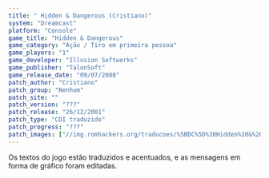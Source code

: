 ```yaml
---
title: " Hidden & Dangerous (Cristiano)"
system: "Dreamcast"
platform: "Console"
game_title: "Hidden & Dangerous"
game_category: "Ação / Tiro em primeira pessoa"
game_players: "1"
game_developer: "Illusion Softworks"
game_publisher: "TalonSoft"
game_release_date: "09/07/2000"
patch_author: "Cristiano"
patch_group: "Nenhum"
patch_site: ""
patch_version: "???"
patch_release: "26/12/2001"
patch_type: "CDI traduzido"
patch_progress: "???"
patch_images: ["//img.romhackers.org/traducoes/%5BDC%5D%20Hidden%20&%20Dangerous%20-%20Cristiano%20-%201.jpg","//img.romhackers.org/traducoes/%5BDC%5D%20Hidden%20&%20Dangerous%20-%20Cristiano%20-%202.jpg","//img.romhackers.org/traducoes/%5BDC%5D%20Hidden%20&%20Dangerous%20-%20Cristiano%20-%203.jpg"]
---
```

Os textos do jogo estão traduzidos e acentuados, e as mensagens em forma de gráfico foram editadas.